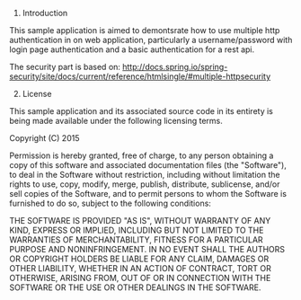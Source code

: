 1. Introduction

This sample application is aimed to demontsrate how to use multiple http authentication in on web application, particularly a username/password with login page authentication and a basic authentication for a rest api.

  The security part is based on: http://docs.spring.io/spring-security/site/docs/current/reference/htmlsingle/#multiple-httpsecurity

2. License

This sample application and its associated source code in its entirety is being made available under the following licensing terms.

Copyright (C) 2015

Permission is hereby granted, free of charge, to any person obtaining a copy of
this software and associated documentation files (the "Software"), to deal in the
Software without restriction, including without limitation the rights to use, copy,
modify, merge, publish, distribute, sublicense, and/or sell copies of the Software,
and to permit persons to whom the Software is furnished to do so, subject to the
following conditions:

THE SOFTWARE IS PROVIDED "AS IS", WITHOUT WARRANTY OF ANY KIND, EXPRESS OR IMPLIED,
INCLUDING BUT NOT LIMITED TO THE WARRANTIES OF MERCHANTABILITY, FITNESS FOR A
PARTICULAR PURPOSE AND NONINFRINGEMENT. IN NO EVENT SHALL THE AUTHORS OR COPYRIGHT
HOLDERS BE LIABLE FOR ANY CLAIM, DAMAGES OR OTHER LIABILITY, WHETHER IN AN ACTION OF
CONTRACT, TORT OR OTHERWISE, ARISING FROM, OUT OF OR IN CONNECTION WITH THE SOFTWARE
OR THE USE OR OTHER DEALINGS IN THE SOFTWARE.
